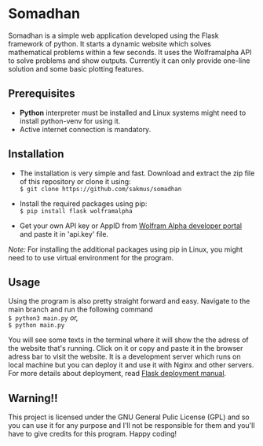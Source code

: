 
# Somadhan

Somadhan is a simple web application developed using the Flask framework of python. It starts a dynamic website which solves mathematical problems within a few seconds. It uses the Wolframalpha API to solve problems and show outputs. Currently it can only provide one-line solution and some basic plotting features.


## Prerequisites

- **Python** interpreter must be installed and Linux systems might need to install python-venv for using  it.
- Active internet connection is mandatory.

## Installation

- The installation is very simple and fast. Download and extract the zip file of this repository or clone it using:<br>
`$ git clone https://github.com/sakmus/somadhan`

- Install the required packages using pip:<br>`$ pip install flask wolframalpha`

- Get your own API key or AppID from [Wolfram Alpha developer portal](https://developer.wolframalpha.com/) and paste it in 'api.key' file.

*Note:* For installing the additional packages using pip in Linux, you might need to to use virtual environment for the program.


## Usage

Using the program is also pretty straight forward and easy. Navigate to the main branch and run the following command<br>
`$ python3 main.py` *or,*<br> `$ python main.py`

You will see some texts in the terminal where it will show the the adress of the website that's running. Click on it or copy and paste it in the browser adress bar to visit the website. It is a development server which runs on local machine but you can deploy it and use it with Nginx and other servers. For more details about deployment, read [Flask deployment manual](https://flask.palletsprojects.com/en/3.0.x/deploying/).

## Warning!!

This project is licensed under the GNU General Pulic License (GPL) and so you can use it for any purpose and I'll not be responsible for them and you'll have to give credits for this program. Happy coding!
